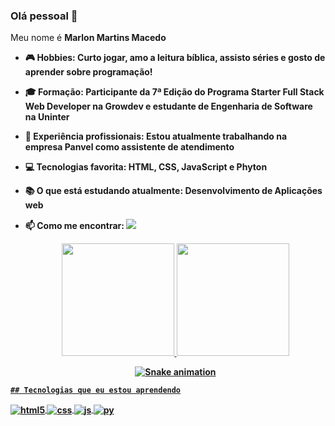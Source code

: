 ### Olá pessoal 👋
Meu nome é <strong>Marlon Martins Macedo</stong><b>

- 🎮 Hobbies: Curto jogar, amo a leitura bíblica, assisto séries e gosto de aprender sobre programação!
- 🎓 Formação: Participante da 7ª Edição do Programa Starter Full Stack Web Developer na Growdev e estudante de Engenharia de Software na Uninter
- 👔 Experiência profissionais: Estou atualmente trabalhando na empresa Panvel como assistente de atendimento
- 💻 Tecnologias favorita: HTML, CSS, JavaScript e Phyton
- 📚 O que está estudando atualmente: Desenvolvimento de Aplicações web
- 📫 Como me encontrar: <a href="https://www.linkedin.com/in/marlon-martins-macedo-8a1078231" target="_blank"><img src="https://img.shields.io/badge/-LinkedIn-%230077B5?style=for-the-badge&logo=linkedin&logoColor=white" target="_blank"></a>

  <div align="center">
  <a href="https://github.com/macedom3lee">
  <img height="180em" src="https://github-readme-stats.vercel.app/api?username=macedom3lee&show_icons=true&theme=merko&include_all_commits=true&count_private=true"/>
  <img height="180em" src="https://github-readme-stats.vercel.app/api/top-langs/?username=macedom3lee&layout=compact&langs_count=7&theme=merko"/>
      
    ![Snake animation](https://github.com/macedom3lee/macedom3lee/blob/output/github-contribution-grid-snake.svg)
</div>
   
    ## Tecnologias que eu estou aprendendo

<div style="display: inline_block"> <h>
  
  <img align="center" alt="html5" src="https://img.shields.io/badge/HTML5-E34F26?style=for-the-badge&logo=html5&logoColor=white" />
  <img align="center" alt="css" src="https://img.shields.io/badge/CSS3-1572B6?style=for-the-badge&logo=css3&logoColor=white" />
  <img align="center" alt="js" src="https://img.shields.io/badge/JavaScript-F7DF1E?style=for-the-badge&logo=javascript&logoColor=black" />
  <img align="center" alt="py" src="https://img.shields.io/badge/Python-007ACC?style=for-the-badge&logo=Python&logoColor=white" />
 </div>
  
  
  
   

